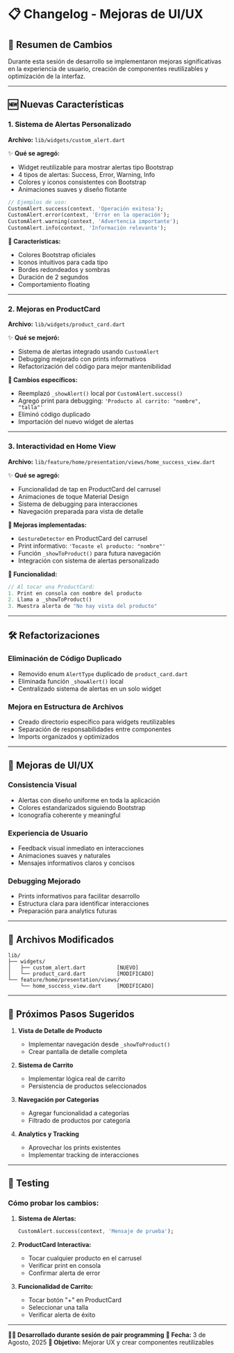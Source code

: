 # 📋 Changelog - Mejoras de UI/UX

## 🎯 Resumen de Cambios
Durante esta sesión de desarrollo se implementaron mejoras significativas en la experiencia de usuario, creación de componentes reutilizables y optimización de la interfaz.

---

## 🆕 Nuevas Características

### 1. **Sistema de Alertas Personalizado** 
**Archivo:** `lib/widgets/custom_alert.dart`

✨ **Qué se agregó:**
- Widget reutilizable para mostrar alertas tipo Bootstrap
- 4 tipos de alertas: Success, Error, Warning, Info
- Colores y iconos consistentes con Bootstrap
- Animaciones suaves y diseño flotante

```dart
// Ejemplos de uso:
CustomAlert.success(context, 'Operación exitosa');
CustomAlert.error(context, 'Error en la operación');
CustomAlert.warning(context, 'Advertencia importante');
CustomAlert.info(context, 'Información relevante');
```

**🎨 Características:**
- Colores Bootstrap oficiales
- Iconos intuitivos para cada tipo
- Bordes redondeados y sombras
- Duración de 2 segundos
- Comportamiento floating

---

### 2. **Mejoras en ProductCard**
**Archivo:** `lib/widgets/product_card.dart`

✨ **Qué se mejoró:**
- Sistema de alertas integrado usando `CustomAlert`
- Debugging mejorado con prints informativos
- Refactorización del código para mejor mantenibilidad

**🔧 Cambios específicos:**
- Reemplazó `_showAlert()` local por `CustomAlert.success()`
- Agregó print para debugging: `'Producto al carrito: "nombre", "talla"'`
- Eliminó código duplicado
- Importación del nuevo widget de alertas

---

### 3. **Interactividad en Home View**
**Archivo:** `lib/feature/home/presentation/views/home_success_view.dart`

✨ **Qué se agregó:**
- Funcionalidad de tap en ProductCard del carrusel
- Animaciones de toque Material Design
- Sistema de debugging para interacciones
- Navegación preparada para vista de detalle

**🎯 Mejoras implementadas:**
- `GestureDetector` en ProductCard del carrusel
- Print informativo: `'Tocaste el producto: "nombre"'`
- Función `_showToProduct()` para futura navegación
- Integración con sistema de alertas personalizado

**📱 Funcionalidad:**
```dart
// Al tocar una ProductCard:
1. Print en consola con nombre del producto
2. Llama a _showToProduct()
3. Muestra alerta de "No hay vista del producto"
```

---

## 🛠️ Refactorizaciones

### **Eliminación de Código Duplicado**
- Removido enum `AlertType` duplicado de `product_card.dart`
- Eliminada función `_showAlert()` local
- Centralizado sistema de alertas en un solo widget

### **Mejora en Estructura de Archivos**
- Creado directorio específico para widgets reutilizables
- Separación de responsabilidades entre componentes
- Imports organizados y optimizados

---

## 🎨 Mejoras de UI/UX

### **Consistencia Visual**
- Alertas con diseño uniforme en toda la aplicación
- Colores estandarizados siguiendo Bootstrap
- Iconografía coherente y meaningful

### **Experiencia de Usuario**
- Feedback visual inmediato en interacciones
- Animaciones suaves y naturales
- Mensajes informativos claros y concisos

### **Debugging Mejorado**
- Prints informativos para facilitar desarrollo
- Estructura clara para identificar interacciones
- Preparación para analytics futuras

---

## 📁 Archivos Modificados

```
lib/
├── widgets/
│   ├── custom_alert.dart          [NUEVO]
│   └── product_card.dart          [MODIFICADO]
└── feature/home/presentation/views/
    └── home_success_view.dart     [MODIFICADO]
```

---

## 🚀 Próximos Pasos Sugeridos

1. **Vista de Detalle de Producto**
   - Implementar navegación desde `_showToProduct()`
   - Crear pantalla de detalle completa

2. **Sistema de Carrito**
   - Implementar lógica real de carrito
   - Persistencia de productos seleccionados

3. **Navegación por Categorías**
   - Agregar funcionalidad a categorías
   - Filtrado de productos por categoría

4. **Analytics y Tracking**
   - Aprovechar los prints existentes
   - Implementar tracking de interacciones

---

## 🧪 Testing

### **Cómo probar los cambios:**

1. **Sistema de Alertas:**
   ```dart
   CustomAlert.success(context, 'Mensaje de prueba');
   ```

2. **ProductCard Interactiva:**
   - Tocar cualquier producto en el carrusel
   - Verificar print en consola
   - Confirmar alerta de error

3. **Funcionalidad de Carrito:**
   - Tocar botón "+" en ProductCard
   - Seleccionar una talla
   - Verificar alerta de éxito

---

**👨‍💻 Desarrollado durante sesión de pair programming**
**📅 Fecha:** 3 de Agosto, 2025
**🎯 Objetivo:** Mejorar UX y crear componentes reutilizables
